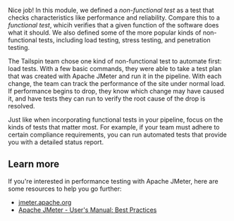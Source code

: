 Nice job! In this module, we defined a _non-functional test_ as a test that checks characteristics like performance and reliability. Compare this to a _functional test_, whicih verifies that a given function of the software does what it should. We also defined some of the more popular kinds of non-functional tests, including load testing, stress testing, and penetration testing.

The Tailspin team chose one kind of non-functional test to automate first: load tests. With a few basic commands, they were able to take a test plan that was created with Apache JMeter and run it in the pipeline. With each change, the team can track the performance of the site under normal load. If performance begins to drop, they know which change may have caused it, and have tests they can run to verify the root cause of the drop is resolved.

Just like when incorporating functional tests in your pipeline, focus on the kinds of tests that matter most. For example, if your team must adhere to certain compliance requirements, you can run automated tests that provide you with a detailed status report.

## Learn more

If you're interested in performance testing with Apache JMeter, here are some resources to help you go further:

* [jmeter.apache.org](https://jmeter.apache.org?azure-portal=true)
* [Apache JMeter - User's Manual: Best Practices](https://jmeter.apache.org/usermanual/best-practices.html?azure-portal=true)
